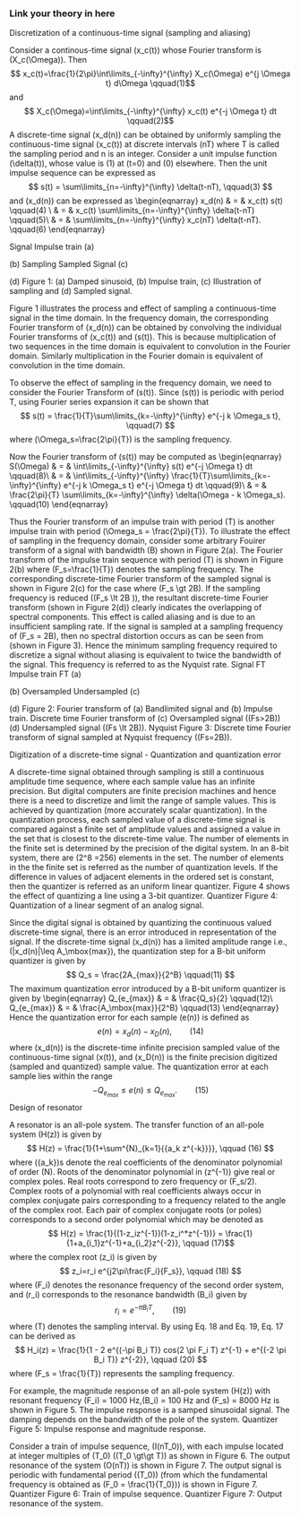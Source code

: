 ### Link your theory in here

Discretization of a continuous-time signal (sampling and aliasing)

Consider a continous-time signal \(x_c(t)\) whose Fourier transform is \(X_c(\Omega)\). Then $$ x_c(t)=\frac{1}{2\pi}\int\limits_{-\infty}^{\infty} X_c(\Omega) e^{j \Omega t} d\Omega \qquad(1)$$ and $$ X_c(\Omega)=\int\limits_{-\infty}^{\infty} x_c(t) e^{-j \Omega t} dt \qquad(2)$$ A discrete-time signal \(x_d(n)\) can be obtained by uniformly sampling the continuous-time signal \(x_c(t)\) at discrete intervals \(nT\) where T is called the sampling period and n is an integer. Consider a unit impulse function \(\delta(t)\), whose value is \(1\) at \(t=0\) and \(0\) elsewhere. Then the unit impulse sequence can be expressed as $$ s(t) = \sum\limits_{n=-\infty}^{\infty} \delta(t-nT), \qquad(3) $$ and \(x_d(n)\) can be expressed as \begin{eqnarray} x_d(n) & = & x_c(t) s(t) \qquad(4) \\ & = & x_c(t) \sum\limits_{n=-\infty}^{\infty} \delta(t-nT) \qquad(5)\\ & = & \sum\limits_{n=-\infty}^{\infty} x_c(nT) \delta(t-nT). \qquad(6) \end{eqnarray}

Signal 	Impulse train
(a)
	
(b)
Sampling 	Sampled Signal
(c)
	
(d)
Figure 1: (a) Damped sinusoid, (b) Impulse train, (c) Illustration of sampling and (d) Sampled signal.

Figure 1 illustrates the process and effect of sampling a continuous-time signal in the time domain. In the frequency domain, the corresponding Fourier transform of \(x_d(n)\) can be obtained by convolving the individual Fourier transforms of \(x_c(t)\) and \(s(t)\). This is because multiplication of two sequences in the time domain is equivalent to convolution in the Fourier domain. Similarly multiplication in the Fourier domain is equivalent of convolution in the time domain.

To observe the effect of sampling in the frequency domain, we need to consider the Fourier Transform of \(s(t)\). Since \(s(t)\) is periodic with period T, using Fourier series expansion it can be shown that $$ s(t) = \frac{1}{T}\sum\limits_{k=-\infty}^{\infty} e^{-j k \Omega_s t}, \qquad(7) $$ where \(\Omega_s=\frac{2\pi}{T}\) is the sampling frequency.

Now the Fourier transform of \(s(t)\) may be computed as \begin{eqnarray} S(\Omega) & = & \int\limits_{-\infty}^{\infty} s(t) e^{-j \Omega t} dt \qquad(8)\\ & = & \int\limits_{-\infty}^{\infty} \frac{1}{T}\sum\limits_{k=-\infty}^{\infty} e^{-j k \Omega_s t} e^{-j \Omega t} dt \qquad(9)\\ & = & \frac{2\pi}{T} \sum\limits_{k=-\infty}^{\infty} \delta(\Omega - k \Omega_s). \qquad(10) \end{eqnarray}

Thus the Fourier transform of an impulse train with period \(T\) is another impulse train with period \(\Omega_s = \frac{2\pi}{T}\). To illustrate the effect of sampling in the frequency domain, consider some arbitrary Fouirer transform of a signal with bandwidth \(B\) shown in Figure 2(a). The Fourier transform of the impulse train sequence with period \(T\) is shown in Figure 2(b) where \(F_s=\frac{1}{T}\) denotes the sampling frequency. The corresponding discrete-time Fourier transform of the sampled signal is shown in Figure 2(c) for the case where \(F_s \gt 2B\). If the sampling frequency is reduced (\(F_s \lt 2B \)), the resultant discrete-time Fourier transform (shown in Figure 2(d)) clearly indicates the overlapping of spectral components. This effect is called aliasing and is due to an insufficient sampling rate. If the signal is sampled at a sampling frequency of \(F_s = 2B\), then no spectral distortion occurs as can be seen from (shown in Figure 3). Hence the minimum sampling frequency required to discretize a signal without aliasing is equivalent to twice the bandwidth of the signal. This frequency is referred to as the Nyquist rate.
Signal FT 	Impulse train FT
(a)
	
(b)
Oversampled 	Undersampled
(c)
	
(d)
Figure 2: Fourier transform of (a) Bandlimited signal and (b) Impulse train. Discrete time Fourier transform of (c) Oversampled signal (\(Fs>2B\)) (d) Undersampled signal (\(Fs \lt 2B\)).
Nyquist
Figure 3: Discrete time Fourier transform of signal sampled at Nyquist frequency (\(Fs=2B\)).

Digitization of a discrete-time signal - Quantization and quantization error

A discrete-time signal obtained through sampling is still a continuous amplitude time sequence, where each sample value has an infinite precision. But digital computers are finite precision machines and hence there is a need to discretize and limit the range of sample values. This is achieved by quantization (more accurately scalar quantization). In the quantization process, each sampled value of a discrete-time signal is compared against a finite set of amplitude values and assigned a value in the set that is closest to the discrete-time value. The number of elements in the finite set is determined by the precision of the digital system. In an 8-bit system, there are \(2^8 =256\) elements in the set. The number of elements in the the finite set is referred as the number of quantization levels. If the difference in values of adjacent elements in the ordered set is constant, then the quantizer is referred as an uniform linear quantizer. Figure 4 shows the effect of quantizing a line using a 3-bit quantizer.
Quantizer
Figure 4: Quantization of a linear segment of an analog signal.

Since the digital signal is obtained by quantizing the continuous valued discrete-time signal, there is an error introduced in representation of the signal. If the discrete-time signal \(x_d(n)\) has a limited amplitude range i.e., \(|x_d(n)|\leq A_\mbox{max}\), the quantization step for a B-bit uniform quantizer is given by $$ Q_s = \frac{2A_{max}}{2^B} \qquad(11) $$ The maximum quantization error introduced by a B-bit uniform quantizer is given by \begin{eqnarray} Q_{e_{max}} & = & \frac{Q_s}{2} \qquad(12)\\ Q_{e_{max}} & = & \frac{A_\mbox{max}}{2^B} \qquad(13) \end{eqnarray} Hence the quantization error for each sample \(e(n)\) is defined as $$ e(n) = x_d(n)-x_D(n), \qquad(14) $$ where \(x_d(n)\) is the discrete-time infinite precision sampled value of the continuous-time signal \(x(t)\), and \(x_D(n)\) is the finite precision digitized (sampled and quantized) sample value. The quantization error at each sample lies within the range $$ -Q_{e_{max}} \leq e(n) \leq Q_{e_{max}}. \qquad (15) $$
Design of resonator

A resonator is an all-pole system. The transfer function of an all-pole system \(H(z)\) is given by $$ H(z) = \frac{1}{1+\sum^{N}_{k=1}{{a_k z^{-k}}}}, \qquad (16) $$ where \(\{a_k\}\)s denote the real coefficients of the denominator polynomial of order \(N\). Roots of the denominator polynomial in \(z^{-1}\) give real or complex poles. Real roots correspond to zero frequency or \(F_s/2\). Complex roots of a polynomial with real coefficients always occur in complex conjugate pairs corresponding to a frequency related to the angle of the complex root. Each pair of complex conjugate roots (or poles) corresponds to a second order polynomial which may be denoted as $$ H(z) = \frac{1}{(1-z_iz^{-1})(1-z_i^*z^{-1})} = \frac{1}{1+a_{i_1}z^{-1}+a_{i_2}z^{-2}}, \qquad (17)$$ where the complex root \(z_i\) is given by $$ z_i=r_i e^{j2\pi\frac{F_i}{F_s}}, \qquad (18) $$ where \(F_i\) denotes the resonance frequency of the second order system, and \(r_i\) corresponds to the resonance bandwidth \(B_i\) given by $$ r_i=e^{-\pi B_i T}, \qquad (19) $$ where \(T\) denotes the sampling interval. By using Eq. 18 and Eq. 19, Eq. 17 can be derived as $$ H_i(z) = \frac{1}{1 - 2 e^{(-\pi B_i T)} cos(2 \pi F_i T) z^{-1} + e^{(-2 \pi B_i T)} z^{-2}}, \qquad (20) $$ where \(F_s = \frac{1}{T}\) represents the sampling frequency.

For example, the magnitude response of an all-pole system \(H(z)\) with resonant frequency \(F_i\) = 1000 Hz,\(B_i\) = 100 Hz and \(F_s\) = 8000 Hz is shown in Figure 5. The impulse response is a samped sinusoidal signal. The damping depends on the bandwidth of the pole of the system.
Quantizer
Figure 5: Impulse response and magnitude response.

Consider a train of impulse sequence, \(I(nT_0)\), with each impulse located at integer multiples of \(T_0\) (\(T_0 \gt\gt T\)) as shown in Figure 6. The output resonance of the system \(O(nT)\) is shown in Figure 7. The output signal is periodic with fundamental period (\(T_0\)) (from which the fundamental frequency is obtained as \(F_0 = \frac{1}{T_0}\)) is shown in Figure 7.
Quantizer
Figure 6: Train of impulse sequence.
Quantizer
Figure 7: Output resonance of the system.



